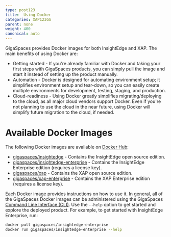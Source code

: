 ```yaml
---
type: post123
title:  Using Docker
categories: XAP123GS
parent: none
weight: 400
canonical: auto
---
```


GigaSpaces provides Docker images for both InsightEdge and XAP. The main benefits of using Docker are:

* Getting started - If you're already familiar with Docker and taking your first steps with GigaSpaces products, you can simply pull the image and start it instead of setting up the product manually.
* Automation - Docker is designed for automating environment setup; it simplifies environment setup and tear-down, so you can easily create multiple environments for development, testing, staging, and production.
* Cloud-readiness - Using Docker greatly simplifies migrating/deploying to the cloud, as all major cloud vendors support Docker. Even if you're not planning to use the cloud in the near future, using Docker will simplify future migration to the cloud, if needed.

# Available Docker Images

The following Docker images are available on [Docker Hub](https://hub.docker.com/r/gigaspaces/):

* [gigaspaces/insightedge](https://hub.docker.com/r/gigaspaces/insightedge/) - Contains the InsightEdge open source edition.
* [gigaspaces/insightedge-enterprise](https://hub.docker.com/r/gigaspaces/insightedge-enterprise/) - Contains the InsightEdge Enterprise edition (requires a license key).
* [gigaspaces/xap](https://hub.docker.com/r/gigaspaces/xap/) - Contains the XAP open source edition.
* [gigaspaces/xap-enterprise](https://hub.docker.com/r/gigaspaces/xap-enterprise/) - Contains the XAP Enterprise edition (requires a license key).

Each Docker image provides instructions on how to use it. In general, all of the GigaSpaces Docker images can be administered using the GigaSpaces [Command Line Interface (CLI)](../admin/tools-cli.html). Use the `--help` option to get started and explore the deployed product. For example, to get started with InsightEdge Enterprise, run:

```bash
docker pull gigaspaces/insightedge-enterprise
docker run gigaspaces/insightedge-enterprise --help
```
